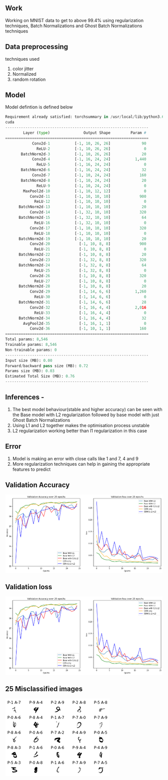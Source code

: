 ## Work
Working on MNIST data to get to above 99.4% using regularization techniques, Batch Normalizations and Ghost Batch Normalizations techniques

## Data preprocessing 
techniques used 
1. color jitter
2. Normalized
3. random rotation

## Model

Model defintion is defined below

```python
Requirement already satisfied: torchsummary in /usr/local/lib/python3.6/dist-packages (1.5.1)
cuda
----------------------------------------------------------------
        Layer (type)               Output Shape         Param #
================================================================
            Conv2d-1           [-1, 10, 26, 26]              90
              ReLU-2           [-1, 10, 26, 26]               0
       BatchNorm2d-3           [-1, 10, 26, 26]              20
            Conv2d-4           [-1, 16, 24, 24]           1,440
              ReLU-5           [-1, 16, 24, 24]               0
       BatchNorm2d-6           [-1, 16, 24, 24]              32
            Conv2d-7           [-1, 10, 24, 24]             160
       BatchNorm2d-8           [-1, 10, 24, 24]              20
              ReLU-9           [-1, 10, 24, 24]               0
        MaxPool2d-10           [-1, 10, 12, 12]               0
           Conv2d-11           [-1, 10, 10, 10]             900
             ReLU-12           [-1, 10, 10, 10]               0
      BatchNorm2d-13           [-1, 10, 10, 10]              20
           Conv2d-14           [-1, 32, 10, 10]             320
      BatchNorm2d-15           [-1, 32, 10, 10]              64
             ReLU-16           [-1, 32, 10, 10]               0
           Conv2d-17           [-1, 10, 10, 10]             320
             ReLU-18           [-1, 10, 10, 10]               0
      BatchNorm2d-19           [-1, 10, 10, 10]              20
           Conv2d-20             [-1, 10, 8, 8]             900
             ReLU-21             [-1, 10, 8, 8]               0
      BatchNorm2d-22             [-1, 10, 8, 8]              20
           Conv2d-23             [-1, 32, 8, 8]             320
      BatchNorm2d-24             [-1, 32, 8, 8]              64
             ReLU-25             [-1, 32, 8, 8]               0
           Conv2d-26             [-1, 10, 8, 8]             320
             ReLU-27             [-1, 10, 8, 8]               0
      BatchNorm2d-28             [-1, 10, 8, 8]              20
           Conv2d-29             [-1, 14, 6, 6]           1,260
             ReLU-30             [-1, 14, 6, 6]               0
      BatchNorm2d-31             [-1, 14, 6, 6]              28
           Conv2d-32             [-1, 16, 4, 4]           2,016
             ReLU-33             [-1, 16, 4, 4]               0
      BatchNorm2d-34             [-1, 16, 4, 4]              32
        AvgPool2d-35             [-1, 16, 1, 1]               0
           Conv2d-36             [-1, 10, 1, 1]             160
================================================================
Total params: 8,546
Trainable params: 8,546
Non-trainable params: 0
----------------------------------------------------------------
Input size (MB): 0.00
Forward/backward pass size (MB): 0.72
Params size (MB): 0.03
Estimated Total Size (MB): 0.76
----------------------------------------------------------------
```

## Inferences -
1. The best model behaviour(stable and higher accuracy) can be seen with the Base model with L2 regularization followed by base model with just Ghost Batch Normalizations
2. Using L1 and L2 together makes the optimisation process unstable
3. L2 regularization working better than l1 regularization in this case

## Error
1. Model is making an error with close calls like 1 and 7, 4 and 9
2. More regularization techniques can help in gaining the appropriate features to predict

## Validation Accuracy
![Validation_Accuracy](ValidationACC.png)

## Validation loss
![Validation_loss](ValidationLoss.png)

## 25 Misclassified images
![25 Missclassified_images](Missclassified.png)


